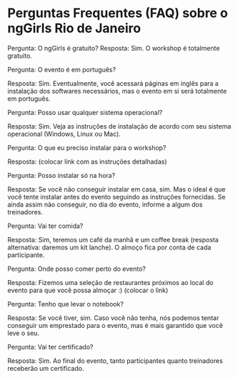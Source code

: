 # Perguntas Frequentes (FAQ) sobre o ngGirls Rio de Janeiro

Pergunta: O ngGirls é gratuito?
Resposta: Sim. O workshop é totalmente gratuito. 

Pergunta: O evento é em português?

Resposta: Sim. Eventualmente, você acessará páginas em inglês para a instalação dos softwares necessários, mas o evento em si será totalmente em português.

Pergunta: Posso usar qualquer sistema operacional?

Resposta: Sim. Veja as instruções de instalação de acordo com seu sistema operacional (Windows, Linux ou Mac). 

Pergunta: O que eu preciso instalar para o workshop?

Resposta: (colocar link com as instruções detalhadas)

Pergunta: Posso instalar só na hora?

Resposta: Se você não conseguir instalar em casa, sim. Mas o ideal é que você tente instalar antes do evento seguindo as instruções fornecidas. Se ainda assim não conseguir, no dia do evento, informe a algum dos treinadores.

Pergunta: Vai ter comida?

Resposta: Sim, teremos um café da manhã e um coffee break (resposta alternativa: daremos um kit lanche). O almoço fica por conta de cada participante.

Pergunta: Onde posso comer perto do evento?

Resposta: Fizemos uma seleção de restaurantes próximos ao local do evento para que você possa almoçar :) (colocar o link)

Pergunta: Tenho que levar o notebook?

Resposta: Se você tiver, sim. Caso você não tenha, nós podemos tentar conseguir um emprestado para o evento, mas é mais garantido que você leve o seu.

Pergunta: Vai ter certificado?

Resposta: Sim. Ao final do evento, tanto participantes quanto treinadores receberão um certificado.
